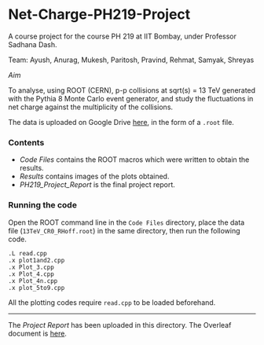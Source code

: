 # Net-Charge-PH219-Project
A course project for the course PH 219 at IIT Bombay, under Professor Sadhana Dash.

Team: Ayush, Anurag, Mukesh, Paritosh, Pravind, Rehmat, Samyak, Shreyas

_Aim_

To analyse, using ROOT (CERN), p-p collisions at sqrt(s) = 13 TeV generated with the Pythia 8 Monte Carlo event generator, and study the fluctuations in net charge against the multiplicity of the collisions.

The data is uploaded on Google Drive [here](https://drive.google.com/file/d/1-juCBeJ-iHpsX2ynMLhP__Elk4kPsHSm/view?usp=sharing), in the form of a `.root` file.

### Contents

- _Code Files_ contains the ROOT macros which were written to obtain the results.
- _Results_ contains images of the plots obtained.
- _PH219_Project_Report_ is the final project report.


### Running the code
Open the ROOT command line in the `Code Files` directory, place the data file (`13TeV_CR0_RHoff.root`) in the same directory, then run the following code.
```
.L read.cpp
.x plot1and2.cpp
.x Plot_3.cpp
.x Plot_4.cpp
.x Plot_4n.cpp
.x plot_5to9.cpp
```
All the plotting codes require `read.cpp` to be loaded beforehand.

----

The _Project Report_ has been uploaded in this directory. The Overleaf document is [here](https://www.overleaf.com/read/kvtnkkrmwjbf).
